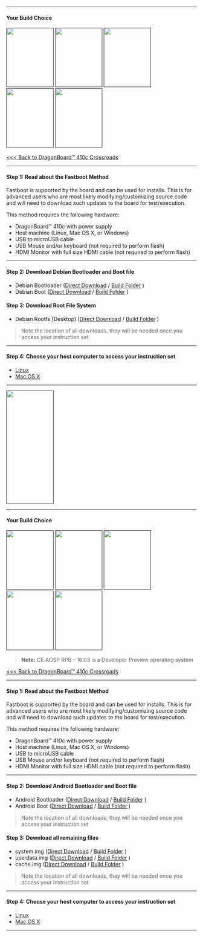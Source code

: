 ***
#### Your Build Choice

[<img src="http://i.imgur.com/jl4GG0d.png" data-canonical-src="http://i.imgur.com/jl4GG0d.png" width="125" height="157" />]()
[<img src="http://i.imgur.com/yRQKDI6.png" data-canonical-src="http://i.imgur.com/yRQKDI6.png" width="125" height="157" />]()
[<img src="http://i.imgur.com/OQGR5yY.png" data-canonical-src="http://i.imgur.com/OQGR5yY.png" width="125" height="157" />]()
[<img src="http://i.imgur.com/yRQKDI6.png" data-canonical-src="http://i.imgur.com/yRQKDI6.png" width="125" height="157" />]()
[<img src="http://i.imgur.com/tXXN5bZ.png" data-canonical-src="http://i.imgur.com/tXXN5bZ.png" width="125" height="157" />]()

[<<< Back to DragonBoard™ 410c Crossroads](https://github.com/96boards/documentation/wiki/DragonBoard™-410c-Crossroads)

***

#### Step 1: Read about the Fastboot Method

Fastboot is supported by the board and can be used for installs.  This is for advanced users who are most likely modifying/customizing source code and will need to download such updates to the board for test/execution. 

This method requires the following hardware:
- DragonBoard™ 410c with power supply
- Host machine (Linux, Mac OS X, or Windows)
- USB to microUSB cable
- USB Mouse and/or keyboard (not required to perform flash)
- HDMI Monitor with full size HDMI cable (not required to perform flash)

***

#### Step 2: Download Debian Bootloader and Boot file

- Debian Bootloader ([Direct Download](http://builds.96boards.org/releases/dragonboard410c/linaro/rescue/latest/dragonboard410c_bootloader_emmc_linux*.zip) / <a href="http://builds.96boards.org/releases/dragonboard410c/linaro/rescue/latest/" target="_blank">Build Folder</a> )
- Debian Boot ([Direct Download](http://builds.96boards.org/snapshots/reference-platform/debian/59/dragonboard410c/dragonboard410c-boot-linux-20160226-59.img.gz) / <a href="http://builds.96boards.org/snapshots/reference-platform/debian/59/dragonboard410c/" target="_blank">Build Folder</a> )

#### Step 3: Download Root File System

- Debian Rootfs (Desktop) ([Direct Download](http://builds.96boards.org/snapshots/reference-platform/debian/59/dragonboard410c/dragonboard410c-rootfs-debian-jessie-alip-20160226-59.emmc.img.gz) / <a href="http://builds.96boards.org/snapshots/reference-platform/debian/59/dragonboard410c/" target="_blank">Build Folder</a> )

>Note the location of all downloads, they will be needed once you access your instruction set

***
#### Step 4: Choose your host computer to access your instruction set

- [Linux](https://github.com/96boards/documentation/wiki/DragonBoard™-410c-Linux-Install#linux-host-1)
- [Mac OS X](https://github.com/96boards/documentation/wiki/DragonBoard™-410c-Linux-Install#mac-osx-host)

***

[<img src="http://i.imgur.com/znkTVHx.png" data-canonical-src="http://i.imgur.com/znkTVHx.png" width="125" height="300" />]()

***
#### Your Build Choice

[<img src="http://i.imgur.com/jl4GG0d.png" data-canonical-src="http://i.imgur.com/jl4GG0d.png" width="125" height="157" />]()
[<img src="http://i.imgur.com/yRQKDI6.png" data-canonical-src="http://i.imgur.com/yRQKDI6.png" width="125" height="157" />]()
[<img src="http://i.imgur.com/7wy1996.png" data-canonical-src="http://i.imgur.com/7wy1996.png" width="125" height="157" />]()
[<img src="http://i.imgur.com/yRQKDI6.png" data-canonical-src="http://i.imgur.com/yRQKDI6.png" width="125" height="157" />]()
[<img src="http://i.imgur.com/tXXN5bZ.png" data-canonical-src="http://i.imgur.com/tXXN5bZ.png" width="125" height="157" />]()

>**Note:** CE AOSP RPB - 16.03 is a Developer Preview operating system

[<<< Back to DragonBoard™ 410c Crossroads](https://github.com/96boards/documentation/wiki/DragonBoard™-410c-Crossroads)

***

#### Step 1: Read about the Fastboot Method

Fastboot is supported by the board and can be used for installs.  This is for advanced users who are most likely modifying/customizing source code and will need to download such updates to the board for test/execution. 

This method requires the following hardware:
- DragonBoard™ 410c with power supply
- Host machine (Linux, Mac OS X, or Windows)
- USB to microUSB cable
- USB Mouse and/or keyboard (not required to perform flash)
- HDMI Monitor with full size HDMI cable (not required to perform flash)

***

#### Step 2: Download Android Bootloader and Boot file

- Android Bootloader ([Direct Download](https://builds.96boards.org/releases/dragonboard410c/linaro/rescue/latest/dragonboard410c_bootloader_emmc_android-46.zip) / <a href="https://builds.96boards.org/releases/dragonboard410c/linaro/rescue/latest/" target="_blank">Build Folder</a> )
- Android Boot ([Direct Download](https://builds.96boards.org/releases/reference-platform/aosp/dragonboard410c/16.03/boot-db410c.img.xz) / <a href="https://builds.96boards.org/releases/reference-platform/aosp/dragonboard410c/16.03/" target="_blank">Build Folder</a> )

>Note the location of all downloads, they will be needed once you access your instruction set

#### Step 3: Download all remaining files

- system.img ([Direct Download](https://builds.96boards.org/releases/reference-platform/aosp/dragonboard410c/16.03/system.img.xz) / <a href="https://builds.96boards.org/releases/reference-platform/aosp/dragonboard410c/16.03/" target="_blank">Build Folder</a> )
- userdata.img ([Direct Download](https://builds.96boards.org/releases/reference-platform/aosp/dragonboard410c/16.03/userdata.img.xz) / <a href="https://builds.96boards.org/releases/reference-platform/aosp/dragonboard410c/16.03/" target="_blank">Build Folder</a> )
- cache.img ([Direct Download](https://builds.96boards.org/releases/reference-platform/aosp/dragonboard410c/16.03/cache.img.xz) / <a href="https://builds.96boards.org/releases/reference-platform/aosp/dragonboard410c/16.03/" target="_blank">Build Folder</a> )

>Note the location of all downloads, they will be needed once you access your instruction set

***
#### Step 4: Choose your host computer to access your instruction set

- [Linux](https://github.com/96boards/documentation/wiki/DragonBoard™-410c-Android-Install#linux-host-1)
- [Mac OS X](https://github.com/96boards/documentation/wiki/DragonBoard™-410c-Android-Install#mac-osx-host)

***
